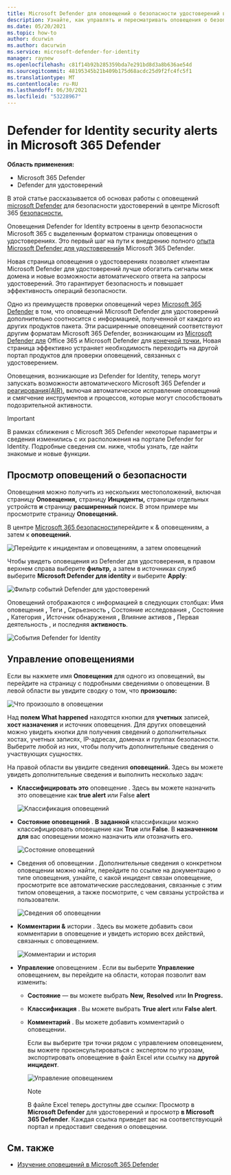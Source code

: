 ```yaml
---
title: Microsoft Defender для оповещений о безопасности удостоверений в Microsoft 365 Defender
description: Узнайте, как управлять и пересматривать оповещения о безопасности, выданные Microsoft Defender для удостоверений в Microsoft 365 Defender
ms.date: 05/20/2021
ms.topic: how-to
author: dcurwin
ms.author: dacurwin
ms.service: microsoft-defender-for-identity
manager: raynew
ms.openlocfilehash: c81f14b92b285359bda7e291bd8d3a8b636ae54d
ms.sourcegitcommit: 48195345b21b409b175d68acdc25d9f2fc4fc5f1
ms.translationtype: MT
ms.contentlocale: ru-RU
ms.lasthandoff: 06/30/2021
ms.locfileid: "53228967"
---
```

# <a name="defender-for-identity-security-alerts-in-microsoft-365-defender"></a>Defender for Identity security alerts in Microsoft 365 Defender

**Область применения:**

- Microsoft 365 Defender
- Defender для удостоверений

В этой статье рассказывается об основах работы с оповещений [microsoft Defender](/defender-for-identity) для безопасности удостоверений в центре Microsoft 365 [безопасности.](/microsoft-365/security/defender/overview-security-center)

Оповещения Defender for Identity встроены в [](https://security.microsoft.com) центр безопасности Microsoft 365 с выделенным форматом страницы оповещения о удостоверениях. Это первый шаг на пути к внедрению полного [опыта Microsoft Defender для удостоверений](/defender-for-identity/defender-for-identity-in-microsoft-365-defender)в Microsoft 365 Defender.

Новая страница оповещения о удостоверениях позволяет клиентам Microsoft Defender для удостоверений лучше обогатить сигналы меж домена и новые возможности автоматического ответа на запросы удостоверений. Это гарантирует безопасность и повышает эффективность операций безопасности.

Одно из преимуществ проверки оповещений через [Microsoft 365 Defender](/microsoft-365/security/defender/microsoft-365-defender) в том, что оповещений Microsoft Defender для удостоверений дополнительно соотносится с информацией, полученной от каждого из других продуктов пакета. Эти расширенные оповещений соответствуют другим форматам Microsoft 365 Defender, возникающим из [Microsoft Defender для](/microsoft-365/security/office-365-security) Office 365 и Microsoft Defender для [конечной точки.](/microsoft-365/security/defender-endpoint) Новая страница эффективно устраняет необходимость переходить на другой портал продуктов для проверки оповещений, связанных с удостоверением.

Оповещения, возникающие из Defender for Identity, теперь могут запускать возможности автоматического Microsoft 365 Defender и [реагирования(AIR),](/microsoft-365/security/defender/m365d-autoir) включая автоматическое исправление оповещений и смягчение инструментов и процессов, которые могут способствовать подозрительной активности.

> [!IMPORTANT]
> В рамках сближения с Microsoft 365 Defender некоторые параметры и сведения изменились с их расположения на портале Defender for Identity. Подробные сведения см. ниже, чтобы узнать, где найти знакомые и новые функции.

## <a name="review-security-alerts"></a>Просмотр оповещений о безопасности

Оповещения можно получить из нескольких местоположений, включая страницу **Оповещения,** страницу **Инциденты,** страницы отдельных устройств **и** страницу **расширенный** поиск. В этом примере мы просмотрите страницу **Оповещений.**

В центре [Microsoft 365 безопасности](https://security.microsoft.com/)перейдите  к & оповещениям, а затем к **оповещений.**

![Перейдите к инцидентам и оповещениям, а затем оповещений](../../media/defender-identity/incidents-alerts.png)

Чтобы увидеть оповещения из Defender для удостоверения, в правом  верхнем справа выберите **фильтр,** а затем в источниках служб выберите **Microsoft Defender для identity** и выберите **Apply**:

![Фильтр событий Defender для удостоверений](../../media/defender-identity/filter-defender-for-identity.png)

Оповещений отображаются с информацией в следующих столбцах: Имя оповещения **,** Теги **,** Серьезность **,** Состояние исследования **,** Состояние **,** Категория **,** Источник обнаружения **,** Влияние активов **,** Первая деятельность , и последняя **активность**.

![События Defender for Identity](../../media/defender-identity/filtered-alerts.png)

## <a name="manage-alerts"></a>Управление оповещениями

Если вы нажмете имя **Оповещения** для одного из оповещений, вы перейдите на страницу с подробными сведениями о оповещении. В левой области вы увидите сводку о том, что **произошло:**

![Что произошло в оповещении](../../media/defender-identity/what-happened.png)

Над **полем What happened** находятся кнопки для  **учетных** записей, **хост назначения** и источник оповещения. Для других оповещений можно увидеть кнопки для получения сведений о дополнительных хостах, учетных записях, IP-адресах, доменах и группах безопасности. Выберите любой из них, чтобы получить дополнительные сведения о участвующих сущностях.

На правой области вы увидите сведения **оповещений.** Здесь вы можете увидеть дополнительные сведения и выполнить несколько задач:

- **Классифицировать это** оповещение . Здесь вы можете назначить это оповещение как **true alert** или False **alert**

    ![Классификация оповещений](../../media/defender-identity/classify-alert.png)

- **Состояние оповещений** . **В заданной** классификации можно классифицировать оповещение как **True** или **False**. В **назначенном для** вас оповещении можно назначить или отозначить его.

    ![Состояние оповещений](../../media/defender-identity/alert-state.png)

-  Сведения об оповещении . Дополнительные сведения о конкретном оповещении можно найти, перейдите по ссылке на документацию о типе оповещения, узнайте, с какой инцидент связан оповещение, просмотрите все автоматические расследования, связанные с этим типом оповещения, а также посмотрите, с чем связаны устройства и пользователи.

    ![Сведения об оповещении](../../media/defender-identity/alert-details.png)

- **Комментарии &** истории . Здесь вы можете добавить свои комментарии в оповещение и увидеть историю всех действий, связанных с оповещением.

    ![Комментарии и история](../../media/defender-identity/comments-history.png)

- **Управление** оповещением . Если вы выберите **Управление** оповещением, вы перейдите на области, которая позволит вам изменить:
  - **Состояние** — вы можете выбрать **New,** **Resolved** или **In Progress.**
  - **Классификация** . Вы можете выбрать **True alert** или **False alert**.
  - **Комментарий** . Вы можете добавить комментарий о оповещении.

    Если вы выберите три точки рядом с управлением оповещением, вы можете проконсультироваться с экспертом по угрозам, экспортировать оповещение в файл Excel или ссылку на **другой инцидент**.   

    ![Управление оповещением](../../media/defender-identity/manage-alert.png)

    > [!NOTE]
    > В файле Excel теперь доступны две ссылки: Просмотр в **Microsoft Defender** для удостоверений и просмотр **в Microsoft 365 Defender**. Каждая ссылка приведет вас на соответствующий портал и предоставит сведения о оповещении.

## <a name="see-also"></a>См. также

- [Изучение оповещений в Microsoft 365 Defender](../defender/investigate-alerts.md)

